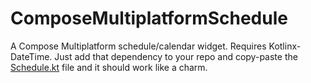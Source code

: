 # ComposeMultiplatformSchedule
A Compose Multiplatform schedule/calendar widget.
Requires Kotlinx-DateTime. Just add that dependency to your repo and copy-paste the [Schedule.kt](./app/src/main/java/com/danielrampelt/schedule/Schedule.kt) file and it should work like a charm.
